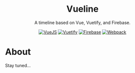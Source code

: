 <div align = "center">
    <h1>Vueline</h1>
    <p>A timeline based on Vue, Vuetify, and Firebase.</p>
    <a href="https://vuejs.org/" target="_blank"><img src="https://img.shields.io/badge/VueJS-2.5-41b883.svg?longCache=true&style=for-the-badge" alt="VueJS"></a>
    <a href="https://vuetifyjs.com/" target="_blank"><img src="https://img.shields.io/badge/Vuetify-1.0-0168bd.svg?longCache=true&style=for-the-badge" alt="Vuetify"></a>
    <a href="https://firebase.google.com/" target="_blank"><img src="https://img.shields.io/badge/Firebase-Cloud-orange.svg?longCache=true&style=for-the-badge" alt="Firebase"></a>
    <a href="https://webpack.js.org/" target="_blank"><img src="https://img.shields.io/badge/Webpack-3.6-4fa7db.svg?longCache=true&style=for-the-badge" alt="Webpack"></a>
</div>


# About
Stay tuned...

